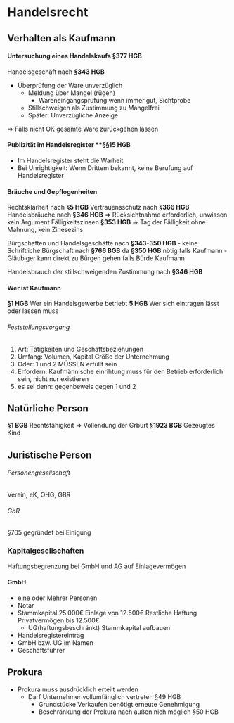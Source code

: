 # Handelsrecht

## Verhalten als Kaufmann

#### Untersuchung eines Handelskaufs **§377 HGB**
Handelsgeschäft nach **§343 HGB**
- Überprüfung der Ware unverzüglich
	- Meldung über Mangel (rügen)
		- Wareneingangsprüfung wenn immer gut, Sichtprobe
	- Stillschweigen als Zustimmung zu Mangelfrei
	- Später: Unverzügliche Anzeige

=> Falls nicht OK gesamte Ware zurückgehen lassen

#### Publizität im Handelsregister **§§15 HGB
- Im Handelsregister steht die Warheit
- Bei Unrightigkeit: Wenn Drittem bekannt, keine Berufung auf Handelsregister

#### Bräuche und Gepflogenheiten
Rechtsklarheit nach **§5 HGB**
Vertrauensschutz nach **§366 HGB**
Handelsbräuche nach **§346 HGB** => Rücksichtnahme erforderlich, unwissen kein Argument
Fälligkeitszinsen **§353 HGB** => Tag der Fälligkeit ohne Mahnung, kein Zinesezins

Bürgschaften und Handelsgeschäfte nach **§343-350 HGB**
	- keine Schriftliche Bürgschaft nach **§766 BGB** da **§350 HGB** nötig falls Kaufmann
	- Gläubiger kann direkt zu Bürgen gehen falls Bürde Kaufmann

Handelsbrauch der stillschweigenden Zustimmung nach **§346 HGB**

#### Wer ist Kaufmann
**§1 HGB** Wer ein Handelsgewerbe betriebt
**5 HGB** Wer sich eintragen lässt oder lassen muss

###### Feststellungsvorgang
1. Art: Tätigkeiten und Geschäftsbeziehungen
2. Umfang: Volumen, Kapital Größe der Unternehmung
3. Oder: 1 und 2 MÜSSEN erfüllt sein
4. Erfordern: Kaufmännische einrihtung muss für den Betrieb erforderlich sein, nicht nur existieren
5. es sei denn: gegenbeweis gegen 1 und 2

## Natürliche Person
**§1 BGB** Rechtsfähigkeit => Vollendung der Grburt
**§1923 BGB** Gezeugtes Kind

## Juristische Person
###### Personengesellschaft
Verein, eK, OHG, GBR

###### GbR 
§705 gegründet bei Einigung

### Kapitalgesellschaften
Haftungsbegrenzung bei GmbH und AG auf Einlagevermögen

#### GmbH
- eine oder Mehrer Personen
- Notar
- Stammkapital 25.000€ Einlage von 12.500€ Restliche Haftung Privatvermögen bis 12.500€ 
	- UG(haftungsbeschränkt) Stammkapital aufbauen
- Handelsregistereintrag
- GmbH bzw. UG im Namen
- Geschäftsführer

## Prokura
- Prokura muss ausdrücklich erteilt werden
	- Darf Unternehmer vollumfänglich vertreten §49 HGB
		- Grundstücke Verkaufen benötigt erneute Genehmigung
		- Beschränkung der Prokura nach außen nich möglich §50 HGB

